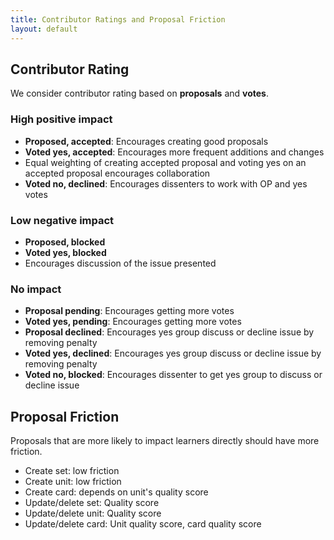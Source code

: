 ```yaml
---
title: Contributor Ratings and Proposal Friction
layout: default
---
```


Contributor Rating
------------------

We consider contributor rating based on **proposals** and **votes**.

### High positive impact

- **Proposed, accepted**: Encourages creating good proposals
- **Voted yes, accepted**: Encourages more frequent additions and changes
- Equal weighting of creating accepted proposal and voting yes on an accepted proposal encourages collaboration
- **Voted no, declined**: Encourages dissenters to work with OP and yes votes

### Low negative impact

- **Proposed, blocked**
- **Voted yes, blocked**
- Encourages discussion of the issue presented

### No impact

- **Proposal pending**: Encourages getting more votes
- **Voted yes, pending**: Encourages getting more votes
- **Proposal declined**: Encourages yes group discuss or decline issue by removing penalty
- **Voted yes, declined**: Encourages yes group discuss or decline issue by removing penalty
- **Voted no, blocked**: Encourages dissenter to get yes group to discuss or decline issue

Proposal Friction
-----------------

Proposals that are more likely to impact learners directly should have more friction.

- Create set: low friction
- Create unit: low friction
- Create card: depends on unit's quality score
- Update/delete set: Quality score
- Update/delete unit: Quality score
- Update/delete card: Unit quality score, card quality score
